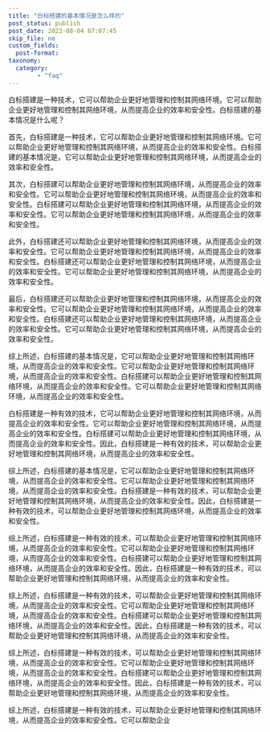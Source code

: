 ```yaml
---
title: "白标搭建的基本情况是怎么样的"
post_status: publish
post_date: 2023-08-04 07:07:45
skip_file: no
custom_fields: 
  post-format: 
taxonomy:
  category:
        - "faq"
---
```


白标搭建是一种技术，它可以帮助企业更好地管理和控制其网络环境。它可以帮助企业更好地管理和控制其网络环境，从而提高企业的效率和安全性。白标搭建的基本情况是什么呢？

首先，白标搭建是一种技术，它可以帮助企业更好地管理和控制其网络环境。它可以帮助企业更好地管理和控制其网络环境，从而提高企业的效率和安全性。白标搭建的基本情况是，它可以帮助企业更好地管理和控制其网络环境，从而提高企业的效率和安全性。

其次，白标搭建可以帮助企业更好地管理和控制其网络环境，从而提高企业的效率和安全性。它可以帮助企业更好地管理和控制其网络环境，从而提高企业的效率和安全性。白标搭建可以帮助企业更好地管理和控制其网络环境，从而提高企业的效率和安全性。它可以帮助企业更好地管理和控制其网络环境，从而提高企业的效率和安全性。

此外，白标搭建还可以帮助企业更好地管理和控制其网络环境，从而提高企业的效率和安全性。它可以帮助企业更好地管理和控制其网络环境，从而提高企业的效率和安全性。白标搭建还可以帮助企业更好地管理和控制其网络环境，从而提高企业的效率和安全性。它可以帮助企业更好地管理和控制其网络环境，从而提高企业的效率和安全性。

最后，白标搭建还可以帮助企业更好地管理和控制其网络环境，从而提高企业的效率和安全性。它可以帮助企业更好地管理和控制其网络环境，从而提高企业的效率和安全性。白标搭建还可以帮助企业更好地管理和控制其网络环境，从而提高企业的效率和安全性。它可以帮助企业更好地管理和控制其网络环境，从而提高企业的效率和安全性。

综上所述，白标搭建的基本情况是，它可以帮助企业更好地管理和控制其网络环境，从而提高企业的效率和安全性。它可以帮助企业更好地管理和控制其网络环境，从而提高企业的效率和安全性。白标搭建可以帮助企业更好地管理和控制其网络环境，从而提高企业的效率和安全性。它可以帮助企业更好地管理和控制其网络环境，从而提高企业的效率和安全性。

白标搭建是一种有效的技术，它可以帮助企业更好地管理和控制其网络环境，从而提高企业的效率和安全性。它可以帮助企业更好地管理和控制其网络环境，从而提高企业的效率和安全性。白标搭建可以帮助企业更好地管理和控制其网络环境，从而提高企业的效率和安全性。因此，白标搭建是一种有效的技术，可以帮助企业更好地管理和控制其网络环境，从而提高企业的效率和安全性。

综上所述，白标搭建的基本情况是，它可以帮助企业更好地管理和控制其网络环境，从而提高企业的效率和安全性。它可以帮助企业更好地管理和控制其网络环境，从而提高企业的效率和安全性。白标搭建是一种有效的技术，可以帮助企业更好地管理和控制其网络环境，从而提高企业的效率和安全性。因此，白标搭建是一种有效的技术，可以帮助企业更好地管理和控制其网络环境，从而提高企业的效率和安全性。

综上所述，白标搭建是一种有效的技术，可以帮助企业更好地管理和控制其网络环境，从而提高企业的效率和安全性。它可以帮助企业更好地管理和控制其网络环境，从而提高企业的效率和安全性。白标搭建可以帮助企业更好地管理和控制其网络环境，从而提高企业的效率和安全性。因此，白标搭建是一种有效的技术，可以帮助企业更好地管理和控制其网络环境，从而提高企业的效率和安全性。

综上所述，白标搭建是一种有效的技术，可以帮助企业更好地管理和控制其网络环境，从而提高企业的效率和安全性。它可以帮助企业更好地管理和控制其网络环境，从而提高企业的效率和安全性。白标搭建可以帮助企业更好地管理和控制其网络环境，从而提高企业的效率和安全性。因此，白标搭建是一种有效的技术，可以帮助企业更好地管理和控制其网络环境，从而提高企业的效率和安全性。

综上所述，白标搭建是一种有效的技术，可以帮助企业更好地管理和控制其网络环境，从而提高企业的效率和安全性。它可以帮助企业更好地管理和控制其网络环境，从而提高企业的效率和安全性。白标搭建可以帮助企业更好地管理和控制其网络环境，从而提高企业的效率和安全性。因此，白标搭建是一种有效的技术，可以帮助企业更好地管理和控制其网络环境，从而提高企业的效率和安全性。

综上所述，白标搭建是一种有效的技术，可以帮助企业更好地管理和控制其网络环境，从而提高企业的效率和安全性。它可以帮助企业

